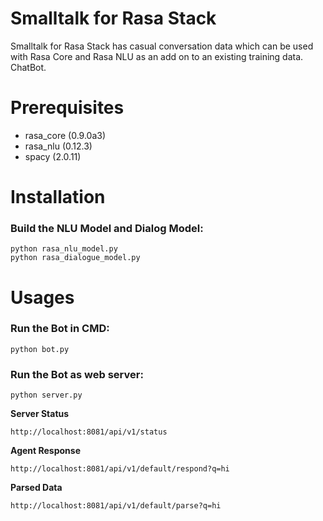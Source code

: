 # Smalltalk for Rasa Stack

Smalltalk for Rasa Stack has casual conversation data which can be used with Rasa Core and Rasa NLU as an add on to an existing training data. ChatBot. 

# Prerequisites

- rasa_core (0.9.0a3)
- rasa_nlu (0.12.3)
- spacy (2.0.11) 

# Installation

### Build the NLU Model and Dialog Model:

``` 
python rasa_nlu_model.py
python rasa_dialogue_model.py
 ```

# Usages

### **Run the Bot in CMD:**

```
python bot.py
```

### **Run the Bot as web server:**

```
python server.py
```
 
**Server Status**

```
http://localhost:8081/api/v1/status
 ``` 

 **Agent Response**

 ```
http://localhost:8081/api/v1/default/respond?q=hi
 ```

 **Parsed Data**

 ```
http://localhost:8081/api/v1/default/parse?q=hi
 ```
